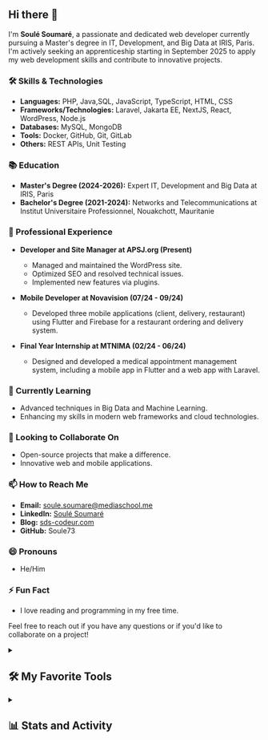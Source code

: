## Hi there 👋

I'm **Soulé Soumaré**, a passionate and dedicated web developer currently pursuing a Master's degree in IT, Development, and Big Data at IRIS, Paris. I'm actively seeking an apprenticeship starting in September 2025 to apply my web development skills and contribute to innovative projects.

### 🛠️ Skills & Technologies

- **Languages:** PHP, Java,SQL, JavaScript, TypeScript, HTML, CSS
- **Frameworks/Technologies:** Laravel, Jakarta EE, NextJS, React, WordPress, Node.js
- **Databases:** MySQL, MongoDB
- **Tools:** Docker, GitHub, Git, GitLab
- **Others:** REST APIs, Unit Testing

### 📚 Education

- **Master's Degree (2024-2026):** Expert IT, Development and Big Data at IRIS, Paris
- **Bachelor's Degree (2021-2024):** Networks and Telecommunications at Institut Universitaire Professionnel, Nouakchott, Mauritanie

### 💼 Professional Experience

- **Developer and Site Manager at APSJ.org (Present)**
  - Managed and maintained the WordPress site.
  - Optimized SEO and resolved technical issues.
  - Implemented new features via plugins.

- **Mobile Developer at Novavision (07/24 - 09/24)**
  - Developed three mobile applications (client, delivery, restaurant) using Flutter and Firebase for a restaurant ordering and delivery system.

- **Final Year Internship at MTNIMA (02/24 - 06/24)**
  - Designed and developed a medical appointment management system, including a mobile app in Flutter and a web app with Laravel.

### 🌱 Currently Learning

- Advanced techniques in Big Data and Machine Learning.
- Enhancing my skills in modern web frameworks and cloud technologies.

### 🤝 Looking to Collaborate On

- Open-source projects that make a difference.
- Innovative web and mobile applications.

### 📫 How to Reach Me

- **Email:** [soule.soumare@mediaschool.me](mailto:soule.soumare@mediaschool.me)
- **LinkedIn:** [Soulé Soumaré](https://www.linkedin.com/in/soulé-soumaré)
- **Blog:** [sds-codeur.com](https://sds-codeur.com)
- **GitHub:** Soule73

### 😄 Pronouns

- He/Him

### ⚡ Fun Fact

- I love reading and programming in my free time.

Feel free to reach out if you have any questions or if you'd like to collaborate on a project!

<details> 
  <summary><h2>🛠️ My Favorite Tools</h2></summary>
  <!-- Some badges are from https://github.com/Ileriayo/markdown-badges -->

  <h3>👨‍💻 Programming and Markup Languages</h3>

  <p>
      <a href="https://github.com/search?q=user%3ASoule73+language%3Aphp">
        <img alt="PHP" src="https://img.shields.io/badge/PHP-777BB4.svg?logo=php&logoColor=white&style=plastic">
      </a>
      <a href="https://github.com/search?q=user%3ASoule73+language%3Ajava">
        <img alt="Java" src="https://custom-icon-badges.demolab.com/badge/Java-007396.svg?logo=java&logoColor=white&style=plastic">
      </a>
      <a href="https://github.com/search?q=user%3ADenverCoder1+language%3Akotlin">
        <img alt="Kotlin" src="https://img.shields.io/badge/kotlin-%237F52FF.svg?style=for-the-badge&logo=kotlin&logoColor=white&style=plastic">
      </a>
      <a href="https://github.com/search?q=user%3ADenverCoder1+language%3Adart">
        <img alt="Dart" src="https://img.shields.io/badge/dart-%230175C2.svg?style=for-the-badge&logo=dart&logoColor=white&style=plastic">
      </a>
      <a href="https://github.com/search?q=user%3ASoule73+language%3Asql">
        <img alt="SQL" src="https://custom-icon-badges.demolab.com/badge/SQL-025E8C.svg?logo=database&logoColor=white&style=plastic">
      </a>
      <a href="https://github.com/search?q=user%3ASoule73+language%3Apython">
        <img alt="Python" src="https://img.shields.io/badge/Python-14354C.svg?logo=python&logoColor=white&style=plastic">
      </a>
      <a href="https://github.com/search?q=user%3ASoule73+language%3Ajavascript">
        <img alt="JavaScript" src="https://img.shields.io/badge/JavaScript-F7DF1E.svg?logo=javascript&logoColor=black">
      </a>
      <a href="https://github.com/search?q=user%3ASoule73+language%3AtypeScript">
        <img alt="TypeScript" src="https://img.shields.io/badge/TypeScript-007ACC.svg?logo=typescript&logoColor=white&style=plastic">
      </a>
      <a href="https://github.com/search?q=user%3ASoule73+language%3Ahtml">
        <img alt="HTML" src="https://img.shields.io/badge/HTML-E34F26.svg?logo=html5&logoColor=white&style=plastic">
      </a>
      <a href="https://github.com/search?q=user%3ASoule73+language%3Acss">
        <img alt="CSS" src="https://img.shields.io/badge/css3-%231572B6.svg?style=for-the-badge&logo=css3&logoColor=white&style=plastic">
      </a>
      <a href="https://github.com/search?q=user%3ADenverCoder1+language%3Amarkdown">
        <img alt="Markdown" src="https://img.shields.io/badge/Markdown-000000.svg?logo=markdown&logoColor=white&style=plastic">
      </a>
  </p>

  <h3>🧰 📚 Frameworks, Platforms and Libraries</h3>

  <p>
      <a href="#">
        <img alt="Laravel" src="https://img.shields.io/badge/laravel-%23FF2D20.svg?style=for-the-badge&logo=laravel&logoColor=white&style=plastic">
      </a>
      <a href="#">
        <img alt="Livewire" src="https://img.shields.io/badge/livewire-%234e56a6.svg?style=for-the-badge&logo=livewire&logoColor=white&style=plastic">
      </a>
      <a href="#">
        <img alt="Filament" src="https://img.shields.io/badge/Filament-FFAA00?style=for-the-badge&logoColor=%23000000&style=plastic">
      </a>
      <a href="#">
        <img alt="Node.js" src="https://img.shields.io/badge/node.js-6DA55F?style=for-the-badge&logo=node.js&logoColor=white&style=plastic">
      </a>
      <a href="#">
        <img alt="Express.js" src="https://img.shields.io/badge/Express.js-404d59.svg?logo=express&logoColor=white&style=plastic">
      </a>
      <a href="#">
      <img alt="React" src="https://img.shields.io/badge/React-20232a.svg?logo=react&logoColor=%2361DAFB">
      </a>
      <a href="#">
        <img alt="Next JS" src="https://img.shields.io/badge/Next-black?style=for-the-badge&logo=next.js&logoColor=white&style=plastic">
      </a>
      <a href="#">
        <img alt="Alpine.js" src="https://img.shields.io/badge/alpinejs-white.svg?style=for-the-badge&logo=alpinedotjs&logoColor=%238BC0D0&style=plastic">
      </a>
      <a href="#">
      <img alt="Tailwind CSS" src="https://img.shields.io/badge/tailwindcss-%2338B2AC.svg?style=for-the-badge&logo=tailwind-css&logoColor=white&style=plastic">
      </a>
      <a href="#">
        <img alt="Flutter" src="https://img.shields.io/badge/Flutter-%2302569B.svg?style=for-the-badge&logo=Flutter&logoColor=white&style=plastic">
      </a>
      <a href="#">
      <img alt="Wordpress" src="https://img.shields.io/badge/Wordpress-21759B?logo=wordpress&logoColor=white&style=plastic">
      </a>
      <a href="#">
        <img alt="Apache Hadoop" src="https://img.shields.io/badge/Apache%20Hadoop-66CCFF?style=for-the-badge&logo=apachehadoop&logoColor=black&style=plastic">
      </a>
      <a href="#">
      <img alt="JUnit" src="https://custom-icon-badges.demolab.com/badge/JUnit-25A162.svg?logo=check-circle&logoColor=white&style=plastic">
      </a>
      <a href="#">
      <img alt="Material Design" src="https://img.shields.io/badge/Material%20Design-0081CB.svg?logo=material-design&logoColor=white&style=plastic">
      </a>
      <a href="#">
      <img alt="PHPUnit" src="https://custom-icon-badges.demolab.com/badge/PHPUnit-366488.svg?logo=test-tube&logoColor=white&style=plastic">
      </a>
      <a href="#">
      <img alt="Vite" src="https://img.shields.io/badge/vite-%23646CFF.svg?style=for-the-badge&logo=vite&logoColor=white&style=plastic">
      </a>
  </p>

  <h3>🗄️ Databases and Cloud Hosting</h3>

  <p>
      <a href="#"><img alt="MySQL" src="https://img.shields.io/badge/MySQL-00f.svg?logo=mysql&logoColor=white&style=plastic"></a>
      <a href="#"><img alt="MongoDB" src ="https://img.shields.io/badge/MongoDB-4ea94b.svg?logo=mongodb&logoColor=white&style=plastic"></a>
      <a href="#"><img alt="Firebase" src ="https://img.shields.io/badge/firebase-a08021?style=for-the-badge&logo=firebase&logoColor=ffcd34&style=plastic">
      </a>
      <a href="#"><img alt="Vercel" src="https://img.shields.io/badge/Vercel-000000.svg?logo=vercel&logoColor=white&style=plastic"></a>
      <a href="#"><img alt="Render" src="https://img.shields.io/badge/Render-00979D.svg?logo=render&logoColor=white&style=plastic"></a>
      <a href="#"><img alt="GitHub Pages" src="https://img.shields.io/badge/GitHub%20Pages-327FC7.svg?logo=github&logoColor=white&style=plastic">
      </a>
      
  </p>

  <h3>💻 Software and Tools</h3>

  <p>
      <a href="#"><img alt="Visual Studio Code" src="https://img.shields.io/badge/Visual%20Studio%20Code-0078d7.svg?logo=visual-studio-code&logoColor=white&style=plastic"></a>
      <a href="#"><img alt="IntelliJ IDEA" src="https://img.shields.io/badge/IntelliJIDEA-000000.svg?style=for-the-badge&logo=intellij-idea&logoColor=white&style=plastic"></a>
      <a href="#"><img alt="Git" src="https://img.shields.io/badge/Git-F05033.svg?logo=git&logoColor=white&style=plastic"></a>
      <a href="#"><img alt="GitHub" src="https://img.shields.io/badge/github-%23121011.svg?style=for-the-badge&logo=github&logoColor=white&style=plastic"></a>
      <a href="#"><img alt="GitLab" src="https://img.shields.io/badge/gitlab-%23181717.svg?style=for-the-badge&logo=gitlab&logoColor=white&style=plastic"></a>
      <a href="#"><img alt="Android" src="https://img.shields.io/badge/Android-3DDC84?logo=android&logoColor=white&style=plastic"></a>
      <a href="#"><img alt="Android Studio" src="https://img.shields.io/badge/Android%20Studio-008678.svg?logo=android-studio&logoColor=white&style=plastic"></a>
      <!-- <a href="#"><img alt="Adobe" src="https://img.shields.io/badge/Adobe-FF0000.svg?logo=adobe&logoColor=white&style=plastic"></a> -->
      <!-- <a href="#"><img alt="Discord" src="https://img.shields.io/badge/-Discord-5865F2.svg?logo=discord&logoColor=white&style=plastic"></a> -->
      <!-- <a href="#"><img alt="Google Sheets" src="https://img.shields.io/badge/Sheets-34A853.svg?logo=google%20sheets&logoColor=white&style=plastic"></a> -->
      <!-- <a href="#"><img alt="Postman" src="https://img.shields.io/badge/Postman-FF6C37?logo=postman&logoColor=white&style=plastic"></a>
      <a href="#"><img alt="Stack Overflow" src="https://img.shields.io/badge/-Stack%20Overflow-FE7A16?logo=stack-overflow&logoColor=white&style=plastic"></a> -->
  </p>
</details>
<details> 
  <summary><h2>📊 Stats and Activity</h2></summary>

  <h3>🔥 Streak Stats</h3>

  <!-- GitHub Readme Streak Stats - https://github.com/Soule73/github-readme-streak-stats -->
  <p>
    <a href="#">
      <!-- Use https://streak-stats.demolab.com or self-host with your own Vercel app - visit https://git.io/streak-stats for instructions -->
      <img title="🔥 Get streak stats for your profile at git.io/streak-stats" alt="Soule73's streak" 
        src="https://github-readme-streak-stats-eight.vercel.app/?user=Soule73&theme=codeSTACKr&hide_border=true&short_numbers=true"/>
    </a>
    
   <!-- <p>🔥 Get streak stats for your profile at <a href="https://git.io/streak-stats">git.io/streak-stats</a></p>-->
  </p>
  <p>
    <a href="#">
      <img src="https://github-profile-trophy.vercel.app/?username=Soule73&column=4&margin-w=15&margin-h=15&no-frame=true&theme=onedark&title=-Stars,-Followers,-Issues,-PullRequest,-Reviews" />
    </a>
  </p>

  <h3>💻 GitHub Profile Stats</h3>

  <!-- https://github.com/anuraghazra/github-readme-stats -->

  <a href="#">
  <img alt="Soule73's Github Stats" 
                src="https://denvercoder1-github-readme-stats.vercel.app/api/?username=Soule73&show_icons=true&include_all_commits=true&count_private=true&theme=codeSTACKr&hide_border=true" height="192px"/>
  </a>
  <a href="#">
    <img alt="Soule73's Top Languages" src="https://denvercoder1-github-readme-stats.vercel.app/api/top-langs/?username=Soule73&langs_count=8&layout=compact&theme=codeSTACKr&hide_border=true&hide=Jupyter%20Notebook,Roff" height="192px"/>
  </a>
  <br/>

  <b>Note:</b> Top languages is only a metric of the languages my public code consists of and doesn't reflect experience or skill level.

  <a href="https://github.com/ashutosh00710/github-readme-activity-graph"><img alt="Soule73's Activity Graph" src="https://github-readme-activity-graph.vercel.app/graph/?username=Soule73&bg_color=1F222E&color=F8D866&line=F85D7F&point=FFFFFF&hide_border=true" /></a>

  </details>
<!--
**Soule73/Soule73** is a ✨ _special_ ✨ repository because its `README.md` (this file) appears on your GitHub profile.

Here are some ideas to get you started:

- 🔭 I’m currently working on ...
- 🌱 I’m currently learning ...
- 👯 I’m looking to collaborate on ...
- 🤔 I’m looking for help with ...
- 💬 Ask me about ...
- 📫 How to reach me: ...
- 😄 Pronouns: ...
- ⚡ Fun fact: ...

https://github.com/abhisheknaiidu/awesome-github-profile-readme?tab=readme-ov-file#tools
-->
